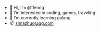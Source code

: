 - 👋 Hi, I’m @tfenng
- 👀 I’m interested in coding, games, traveling
- 🌱 I’m currently learning golang
- 📫 simazhuo@qq.com

<!---
tfenng/tfenng is a ✨ special ✨ repository because its `README.md` (this file) appears on your GitHub profile.
You can click the Preview link to take a look at your changes.
--->
